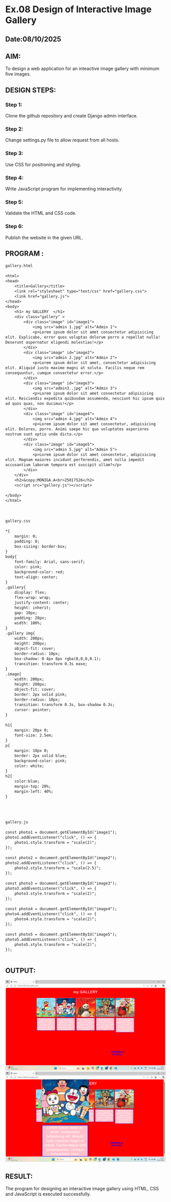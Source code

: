 # Ex.08 Design of Interactive Image Gallery
## Date:08/10/2025

## AIM:
To design a web application for an inteactive image gallery with minimum five images.

## DESIGN STEPS:

### Step 1:
Clone the github repository and create Django admin interface.

### Step 2:
Change settings.py file to allow request from all hosts.

### Step 3:
Use CSS for positioning and styling.

### Step 4:
Write JavaScript program for implementing interactivity.

### Step 5:
Validate the HTML and CSS code.

### Step 6:
Publish the website in the given URL.

## PROGRAM :
```
gallery.html

<html>
<head>
    <title>Gallery</title>
    <link rel="stylesheet" type="text/css" href="gallery.css">
    <link href="gallery.js">
</head>
<body>
    <h1> my GALLERY  </h1>
    <div class="gallery" >
        <div class="image" id="image1">
            <img src="admin 1.jpg" alt="Admin 1">
            <p>Lorem ipsum dolor sit amet consectetur adipisicing elit. Explicabo, error quos voluptas dolorum porro a repellat nulla! Deserunt aspernatur eligendi molestias!</p>
        </div>
        <div class="image" id="image2">
            <img src="admin 2.jpg" alt="Admin 2">
            <p>Lorem ipsum dolor sit amet, consectetur adipisicing elit. Aliquid iusto maxime magni at soluta. Facilis neque rem consequuntur, cumque consectetur error.</p>
        </div>
        <div class="image" id="image3">
            <img src="admin3..jpg" alt="Admin 3">
            <p>Lorem ipsum dolor sit amet consectetur adipisicing elit. Reiciendis expedita quibusdam assumenda, nesciunt hic ipsum quis ad quos quas, non ducimus!</p>
        </div>
        <div class="image" id="image4">
            <img src="admin 4.jpg" alt="Admin 4">
            <p>Lorem ipsum dolor sit amet consectetur, adipisicing elit. Dolores, porro. Animi saepe hic quo voluptates asperiores nostrum sunt optio unde dicta.</p>
        </div>
        <div class="image" id="image5">
            <img src="admin 5.jpg" alt="Admin 5">
            <p>Lorem ipsum dolor sit amet consectetur, adipisicing elit. Magnam maiores incidunt perferendis, amet nulla impedit accusantium laborum tempora est suscipit ullam?</p>
        </div>
    </div>
    <h2>&copy;MONIGA.A<br>25017526</h2>
    <script src="gallery.js"></script>
    
</body>
</html>



gallery.css

*{
    margin: 0;
    padding: 0;
    box-sizing: border-box;
}
body{
    font-family: Arial, sans-serif;
    color: pink;
    background-color: red;
    text-align: center;
}
.gallery{
    display: flex;
    flex-wrap: wrap;
    justify-content: center;
    height: inherit;
    gap: 10px;
    padding: 20px;
    width: 100%;
}
.gallery img{
    width: 200px;
    height: 200px;
    object-fit: cover;
    border-radius: 10px;
    box-shadow: 0 4px 8px rgba(0,0,0,0.1);
    transition: transform 0.3s ease;
}
.image{
    width: 200px;
    height: 200px;
    object-fit: cover;
    border: 2px solid pink;
    border-radius: 10px;
    transition: transform 0.3s, box-shadow 0.3s;
    cursor: pointer;
}

h1{
    margin: 20px 0;
    font-size: 2.5em;
}
p{
    margin: 10px 0;
    border: 2px solid blue;
    background-color: pink;
    color: white;
}
h2{
    color:blue;
    margin-top: 20%;
    margin-left: 40%;
}




gallery.js

const photo1 = document.getElementById("image1");
photo1.addEventListener("click", () => {
    photo1.style.transform = "scale(2)";
});

const photo2 = document.getElementById("image2");
photo2.addEventListener("click", () => {
    photo2.style.transform = "scale(2.5)";
});

const photo3 = document.getElementById("image3");
photo3.addEventListener("click", () => {
    photo3.style.transform = "scale(2)";
});

const photo4 = document.getElementById("image4");
photo4.addEventListener("click", () => {
    photo4.style.transform = "scale(2)";
});

const photo5 = document.getElementById("image5");
photo5.addEventListener("click", () => {
    photo5.style.transform = "scale(2)";
});


```
## OUTPUT:
![alt text](<Screenshot (52).png>)
![alt text](<Screenshot (53).png>)

## RESULT:
The program for designing an interactive image gallery using HTML, CSS and JavaScript is executed successfully.
